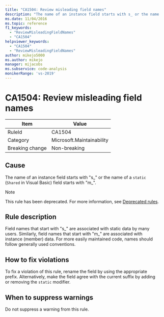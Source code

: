 ```yaml
---
title: "CA1504: Review misleading field names"
description: "The name of an instance field starts with s_ or the name of a static (Shared in Visual Basic) field starts with m_."
ms.date: 11/04/2016
ms.topic: reference
f1_keywords:
  - "ReviewMisleadingFieldNames"
  - "CA1504"
helpviewer_keywords:
  - "CA1504"
  - "ReviewMisleadingFieldNames"
author: mikejo5000
ms.author: mikejo
manager: mijacobs
ms.subservice: code-analysis
monikerRange: 'vs-2019'
---
```

# CA1504: Review misleading field names

|Item|Value|
|-|-|
|RuleId|CA1504|
|Category|Microsoft.Maintainability|
|Breaking change|Non-breaking|

## Cause
The name of an instance field starts with "s_" or the name of a `static` (`Shared` in Visual Basic) field starts with "m_".

> [!NOTE]
> This rule has been deprecated. For more information, see [Deprecated rules](fxcop-unported-deprecated-rules.md).

## Rule description
Field names that start with "s_" are associated with static data by many users. Similarly, field names that start with "m_" are associated with instance (member) data. For more easily maintained code, names should follow generally used conventions.

## How to fix violations
To fix a violation of this rule, rename the field by using the appropriate prefix. Alternatively, make the field agree with the current suffix by adding or removing the `static` modifier.

## When to suppress warnings
Do not suppress a warning from this rule.
